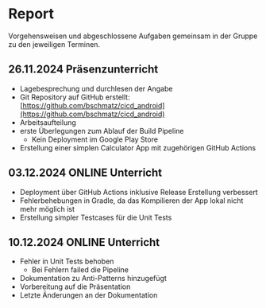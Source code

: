# Report

Vorgehensweisen und abgeschlossene Aufgaben gemeinsam in der Gruppe zu den jeweiligen Terminen.

## 26.11.2024 Präsenzunterricht

* Lagebesprechung und durchlesen der Angabe
* Git Repository auf GitHub erstellt: [https://github.com/bschmatz/cicd_android](https://github.com/bschmatz/cicd_android)
* Arbeitsaufteilung
* erste Überlegungen zum Ablauf der Build Pipeline
  * Kein Deployment im Google Play Store
* Erstellung einer simplen Calculator App mit zugehörigen GitHub Actions

## 03.12.2024 ONLINE Unterricht

* Deployment über GitHub Actions inklusive Release Erstellung verbessert
* Fehlerbehebungen in Gradle, da das Kompilieren der App lokal nicht mehr möglich ist
* Erstellung simpler Testcases für die Unit Tests

## 10.12.2024 ONLINE Unterricht

* Fehler in Unit Tests behoben
  * Bei Fehlern failed die Pipeline
* Dokumentation zu Anti-Patterns hinzugefügt
* Vorbereitung auf die Präsentation
* Letzte Änderungen an der Dokumentation
